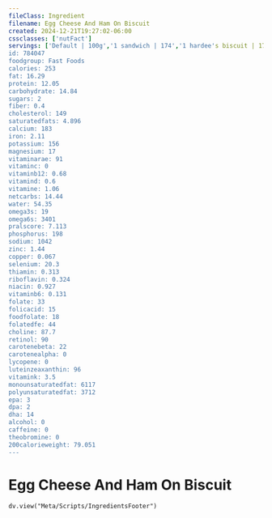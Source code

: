 ```yaml
---
fileClass: Ingredient
filename: Egg Cheese And Ham On Biscuit
created: 2024-12-21T19:27:02-06:00
cssclasses: ['nutFact']
servings: ['Default | 100g','1 sandwich | 174','1 hardee's biscuit | 174']
id: 784047
foodgroup: Fast Foods
calories: 253
fat: 16.29
protein: 12.05
carbohydrate: 14.84
sugars: 2
fiber: 0.4
cholesterol: 149
saturatedfats: 4.896
calcium: 183
iron: 2.11
potassium: 156
magnesium: 17
vitaminarae: 91
vitaminc: 0
vitaminb12: 0.68
vitamind: 0.6
vitamine: 1.06
netcarbs: 14.44
water: 54.35
omega3s: 19
omega6s: 3401
pralscore: 7.113
phosphorus: 198
sodium: 1042
zinc: 1.44
copper: 0.067
selenium: 20.3
thiamin: 0.313
riboflavin: 0.324
niacin: 0.927
vitaminb6: 0.131
folate: 33
folicacid: 15
foodfolate: 18
folatedfe: 44
choline: 87.7
retinol: 90
carotenebeta: 22
carotenealpha: 0
lycopene: 0
luteinzeaxanthin: 96
vitamink: 3.5
monounsaturatedfat: 6117
polyunsaturatedfat: 3712
epa: 3
dpa: 2
dha: 14
alcohol: 0
caffeine: 0
theobromine: 0
200calorieweight: 79.051
---
```


# Egg Cheese And Ham On Biscuit

```dataviewjs
dv.view("Meta/Scripts/IngredientsFooter")
```